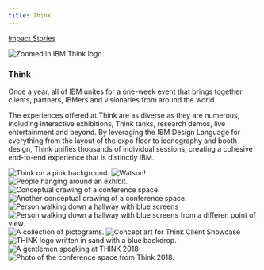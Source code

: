 ```yaml
---
title: Think
---
```


<grid className="background--nopadding">
<column lg="16">

<p size="sm-back"><a href="/impact"><icon name="PlexArrowLeft"></icon>Impact Stories</a></p>

</column>
</grid>

<grid classname="background-bleed">
<column lg="16">

![Zoomed in IBM Think logo.](/images/Image_1.jpg)

</column>
</grid>

<grid background="gray-10">
<column md="2" lg="4">

### Think

</column>

<column md="5" lg="8">

<p size="lg">Once a year, all of IBM unites for a one-week event that brings together clients, partners, IBMers and visionaries from around the world.</p>
<p size="lg">The experiences offered at Think are as diverse as they are numerous, including interactive exhibitions, Think tanks, research demos, live entertainment and beyond. By leveraging the IBM Design Language for everything from the layout of the expo floor to iconography and booth design, Think unifies thousands of individual sessions, creating a cohesive end-to-end experience that is distinctly IBM.</p>

<icon name="PlexArrowDown"></icon>

</column>
</grid>

<grid background="gray-10">
<column bleed={true} lg="12" offset_lg="4">

<img alt="Think on a pink background." src="images/Image_2.jpg">

</column>
<column bleed={true} md="5" lg="8" offset_lg="4">

<img alt="Watson!" src="images/Image_3.jpg">

</column>
<column bleed={true} md="3" lg="4">

<img alt="People hanging around an exhibit." src="images/Image_4.jpg">

</column>
<column bleed={true} md="4" lg="6" offset_lg="4">

<img alt="Conceptual drawing of a conference space." src="images/Image_5.jpg">

</column>
<column bleed={true} md="4" lg="6">

<img alt="Another conceptual drawing of a conference space." src="images/Image_6.jpg">

</column>
<column bleed={true} md="5" lg="8" offset_lg="4">

<img alt="Person walking down a hallway with blue screens" src="images/Image_7.jpg">

</column>
<column bleed={true} md="3" lg="4">

<img alt="Person walking down a hallway with blue screens from a differen point of view." src="images/Image_8.jpg">

</column>
<column bleed={true} md="3" lg="4" offset_lg="4">

<img alt="A collection of pictograms." src="images/Image_9.jpg">

</column>
<column bleed={true} md="5" lg="8"">

<img alt="Concept art for Think Client Showcase" src="images/Image_10.jpg">

</column>
<column bleed={true} md="5" lg="8" offset_lg="4">

<img alt="THINK logo written in sand with a blue backdrop." src="images/Image_11.jpg">

</column>
<column bleed={true} md="3" lg="4">

<img alt="A gentlemen speaking at THINK 2018" src="images/Image_12.jpg">

</column>
<column bleed={true} md="5" lg="8" offset_lg="4">

<img alt="Photo of the conference space from Think 2018." src="images/Image_13.jpg">

</column>
</grid>

